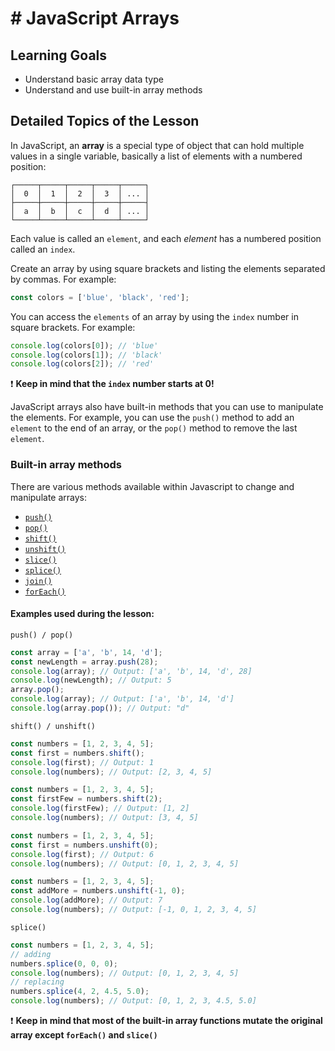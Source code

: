 # # JavaScript Arrays

## Learning Goals

-   Understand basic array data type
-   Understand and use built-in array methods

## Detailed Topics of the Lesson

In JavaScript, an **array** is a special type of object that can hold multiple values in a single variable, basically a list of elements with a numbered position:

```plain
┌─────┬─────┬─────┬─────┬─────┐
│  0  │  1  │  2  │  3  │ ... │
├─────┼─────┼─────┼─────┼─────┤
│  a  │  b  │  c  │  d  │ ... │
└─────┴─────┴─────┴─────┴─────┘
```

Each value is called an `element`, and each _element_ has a numbered position called an `index`.

Create an array by using square brackets and listing the elements separated by commas. For example:

```js
const colors = ['blue', 'black', 'red'];
```

You can access the `elements` of an array by using the `index` number in square brackets. For example:

```js
console.log(colors[0]); // 'blue'
console.log(colors[1]); // 'black'
console.log(colors[2]); // 'red'
```

:heavy_exclamation_mark: **Keep in mind that the `index` number starts at 0!**

JavaScript arrays also have built-in methods that you can use to manipulate the elements. For example, you can use the `push()` method to add an `element` to the end of an array, or the `pop()` method to remove the last `element`.

### Built-in array methods

There are various methods available within Javascript to change and manipulate arrays:

-   [`push()`](https://developer.mozilla.org/en-US/docs/Web/JavaScript/Reference/Global_Objects/Array/push)
-   [`pop()`](https://developer.mozilla.org/en-US/docs/Web/JavaScript/Reference/Global_Objects/Array/pop)
-   [`shift()`](https://developer.mozilla.org/en-US/docs/Web/JavaScript/Reference/Global_Objects/Array/shift)
-   [`unshift()`](https://developer.mozilla.org/en-US/docs/Web/JavaScript/Reference/Global_Objects/Array/unshift)
-   [`slice()`](https://developer.mozilla.org/en-US/docs/Web/JavaScript/Reference/Global_Objects/Array/slice)
-   [`splice()`](https://developer.mozilla.org/en-US/docs/Web/JavaScript/Reference/Global_Objects/Array/splice)
-   [`join()`](https://developer.mozilla.org/en-US/docs/Web/JavaScript/Reference/Global_Objects/Array/join)
-   [`forEach()`](https://developer.mozilla.org/en-US/docs/Web/JavaScript/Reference/Global_Objects/Array/foreach)

#### Examples used during the lesson:

`push() / pop()`

```js
const array = ['a', 'b', 14, 'd'];
const newLength = array.push(28);
console.log(array); // Output: ['a', 'b', 14, 'd', 28]
console.log(newLength); // Output: 5
array.pop();
console.log(array); // Output: ['a', 'b', 14, 'd']
console.log(array.pop()); // Output: "d"
```

`shift() / unshift()`

```js
const numbers = [1, 2, 3, 4, 5];
const first = numbers.shift();
console.log(first); // Output: 1
console.log(numbers); // Output: [2, 3, 4, 5]
```

```js
const numbers = [1, 2, 3, 4, 5];
const firstFew = numbers.shift(2);
console.log(firstFew); // Output: [1, 2]
console.log(numbers); // Output: [3, 4, 5]
```

```js
const numbers = [1, 2, 3, 4, 5];
const first = numbers.unshift(0);
console.log(first); // Output: 6
console.log(numbers); // Output: [0, 1, 2, 3, 4, 5]
```

```js
const numbers = [1, 2, 3, 4, 5];
const addMore = numbers.unshift(-1, 0);
console.log(addMore); // Output: 7
console.log(numbers); // Output: [-1, 0, 1, 2, 3, 4, 5]
```

`splice()`

```js
const numbers = [1, 2, 3, 4, 5];
// adding
numbers.splice(0, 0, 0);
console.log(numbers); // Output: [0, 1, 2, 3, 4, 5]
// replacing
numbers.splice(4, 2, 4.5, 5.0);
console.log(numbers); // Output: [0, 1, 2, 3, 4.5, 5.0]
```

:heavy_exclamation_mark: **Keep in mind that most of the built-in array functions mutate the original array except `forEach()` and `slice()`**

